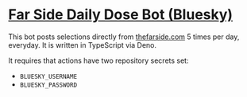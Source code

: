 # [Far Side Daily Dose Bot (Bluesky)](https://bsky.app/profile/bot.cowtools.org)

This bot posts selections directly from [thefarside.com](https://www.thefarside.com/) 5 times per day, everyday. It is written in TypeScript via Deno.

It requires that actions have two repository secrets set:

- `BLUESKY_USERNAME`
- `BLUESKY_PASSWORD`

